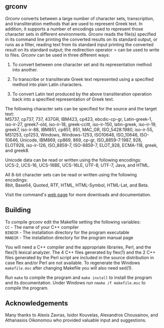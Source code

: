 grconv
------

*Grconv* converts between a large number of character sets,
transcription, and transliteration methods that are used to represent
Greek text. In addition, it supports a number of encodings used to
represent those character sets in different environments. *Grconv* reads
the file(s) specified in its command line printing the converted results
on its standard output, or runs as a filter, reading text from its
standard input printing the converted result on its standard output; the
redirection operator \> can be used to write to files. *Grconv* can be
used in three different ways:

1.  To convert between one character set and its representation method
    into another.

2.  To transcribe or transliterate Greek text represented using a
    specified method into plain Latin characters.

3.  To convert Latin text produced by the above transliteration
    operation back into a specified representation of Greek text.

The following character sets can be specified for the source and the
target text:\
MS737, cp737, 737, 437GR, IBM423, cp423, ebcdic-cp-gr, Latin-greek-1,
iso-ir-27, greek7-old, iso-ir-18, greek-ccitt, iso-ir-150, latin-greek,
iso-ir-19, greek7, iso-ir-88, IBM851, cp851, 851, MAC\_GR,
ISO\_5428:1980, iso-ir-55, MS1253, cp1253, Windows, Windows-1253,
ISO10646, ISO\_10646, ISO-10646, Unicode, IBM869, cp869, 869, cp-gr,
ISO\_8859-7:1987, 928, ELOT928, iso-ir-126, ISO\_8859-7, ISO-8859-7,
ELOT\_928, ECMA-118, greek, and greek8.

Unicode data can be read or written using the following encodings:\
UCS-2, UCS-16, UCS-16BE, UCS-16LE, UTF-8, UTF-7, Java, and HTML.

All 8-bit character sets can be read or written using the following
encodings:\
8bit, Base64, Quoted, RTF, HTML, HTML-Symbol, HTML-Lat, and Beta.

Visit the command's [web page](https://www.spinellis.gr/sw/greek/grconv/)
for more downloads and documentation.

## Building
To compile grconv edit the Makefile setting the following variables:  
`CC`      - The name of your C++ compiler  
`BINDIR`  - The installation directory for the program executable  
`MANDIR`  - The installation directory for the program manual page

You will need a C++ compiler and the appropriate libraries, Perl,
and the flex(1) lexical analyzer.  The 4 C++ files generated by flex(1) and
the 2 C++ files generated by the Perl script are included in the source
distribution in case flex and/or Perl are not available.  To regenerate
the Windows `makefile.msc` after changing Makefile you will also need sed(1).

Run `make` to compile the program and `make install` to install the
program and its documentation.  Under Windows run `nmake /f makefile.msc`
to compile the program.

## Acknowledgements
Many thanks to Alexis Zavras, Isidor Kouvelas, Alexandros Chousainov,
and Athanasios Oikonomou who provided valuable input and suggestions.
